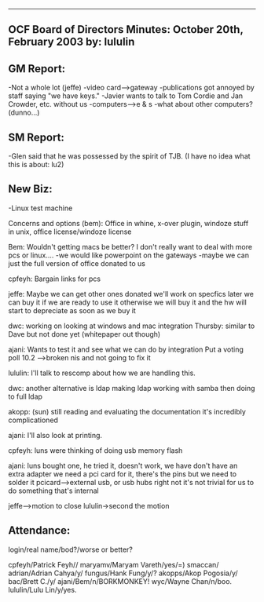 --------------------------------------------------------------------

OCF Board of Directors Minutes:
October 20th, February 2003
by: lululin
--------------------------------------------------------------------


GM Report:
--------------------------------------------------------------------
-Not a whole lot (jeffe)
-video card-->gateway
-publications got annoyed by staff saying "we have keys."
-Javier wants to talk to Tom Cordie and Jan Crowder, etc. without us
-computers-->e & s
-what about other computers? (dunno...)


SM Report:
--------------------------------------------------------------------
-Glen said that he was possessed by the spirit of TJB.
 (I have no idea what this is about: lu2)

New Biz:
--------------------------------------------------------------------
-Linux test machine

Concerns and options (bem): Office in whine, x-over plugin, windoze stuff in unix, office license/windoze license


Bem:
Wouldn't getting macs be better?  I don't really want to deal with 
more pcs or linux....
-we would like powerpoint on the gateways
-maybe we can just the full version of office donated to us

cpfeyh:
Bargain links for pcs

jeffe:
Maybe we can get other ones donated
we'll work on specfics later
we can buy it if we are ready to use it
otherwise we will buy it and the hw will start to depreciate as soon 
as we buy it

dwc:
working on looking at windows and mac integration
Thursby: similar to Dave but not done yet (whitepaper out though)

ajani:
Wants to test it and see what we can do by integration
Put a voting poll
10.2 -->broken nis and not going to fix it

lululin:
I'll talk to rescomp about how we are handling this.

dwc:
another alternative is ldap
making ldap working with samba
then doing to full ldap

akopp:
(sun) still reading and evaluating the documentation
it's incredibly complicationed

ajani:
I'll also look at printing.

cpfeyh:
luns were thinking of doing usb memory flash

ajani:
luns bought one, he tried it, doesn't work, we have don't have an extra adapter
we need a pci card for it, there's the pins but we need to solder it
pcicard-->external usb, or usb hubs
right not it's not trivial for us to do something that's internal

jeffe-->motion to close
lululin->second the motion


Attendance:
--------------------------------------------------------------------

login/real name/bod?/worse or better?

cpfeyh/Patrick Feyh/<blank>/<blank>
maryamv/Maryam Vareth/yes/=) 
smaccan/
adrian/Adrian Cahya/y/<blank>
fungus/Hank Fung/y/?
akopps/Akop Pogosia/y/<blank>
bac/Brett C./y/<blob>
ajani/Bem/n/<crossed>BORK</crossed>MONKEY!
wyc/Wayne Chan/n/boo.
lululin/Lulu Lin/y/yes.




